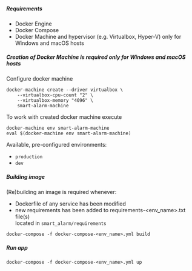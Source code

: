 ##### Requirements
* Docker Engine
* Docker Compose
* Docker Machine and hypervisor (e.g. Virtualbox, Hyper-V) only for Windows and macOS hosts

##### Creation of Docker Machine is required only for Windows and macOS hosts
Configure docker machine

```
docker-machine create --driver virtualbox \
    --virtualbox-cpu-count "2" \
    --virtualbox-memory "4096" \
    smart-alarm-machine
``` 
   
To work with created docker machine execute  

`docker-machine env smart-alarm-machine`  
`eval $(docker-machine env smart-alarm-machine)`


Available, pre-configured environments:
* `production`
* `dev`

##### Building image
(Re)building an image is required whenever:  
* Dockerfile of any service has been modified
* new requirements has been added to requirements-<env_name>.txt file(s)   
located in `smart_alarm/requirements`
```
docker-compose -f docker-compose-<env_name>.yml build
```

##### Run app
```
docker-compose -f docker-compose-<env_name>.yml up
```

